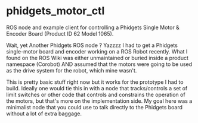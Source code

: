 # phidgets_motor_ctl
ROS node and example client for controlling a Phidgets Single Motor &amp; Encoder Board (Product ID 62 Model 1065).

Wait, yet Another Phidgets ROS node ? 
Yazzzz
I had to get a Phidgets single-motor board and encoder working on a ROS Robot recently. 
What I found on the ROS Wiki was either unmaintained or buried inside a product namespace (Corobot) AND assumed that the
motors were going to be used as the drive system for the robot, which mine wasn't. 

This is pretty basic stuff right now but it works for the prototype I had to build. 
Ideally one would tie this in with a node that tracks/controls a set of limit switches or other code that controls
and constrains the operation of the motors, but that's more on the implementation side.  My goal here was a minimalist node that you could use to talk directly to the Phidgets board without a lot of extra baggage. 


